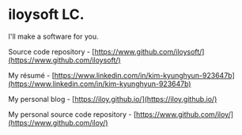 # iloysoft LC.

I'll make a software for you.

Source code repository - [https://www.github.com/iloysoft/](https://www.github.com/iloysoft/)

My résumé - [https://www.linkedin.com/in/kim-kyunghyun-923647b](https://www.linkedin.com/in/kim-kyunghyun-923647b)

My personal blog - [https://iloy.github.io/](https://iloy.github.io/)

My personal source code repository - [https://www.github.com/iloy/](https://www.github.com/iloy/)
